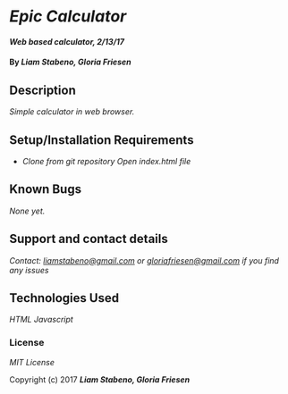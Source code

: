 # _Epic Calculator_

#### _Web based calculator, 2/13/17_

#### By _**Liam Stabeno, Gloria Friesen**_

## Description

_Simple calculator in web browser._

## Setup/Installation Requirements

* _Clone from git repository_
  _Open index.html file_


## Known Bugs

_None yet._

## Support and contact details

_Contact: liamstabeno@gmail.com or gloriafriesen@gmail.com if you find any issues_

## Technologies Used

_HTML_
_Javascript_

### License

*MIT License*

Copyright (c) 2017 **_Liam Stabeno, Gloria Friesen_**
